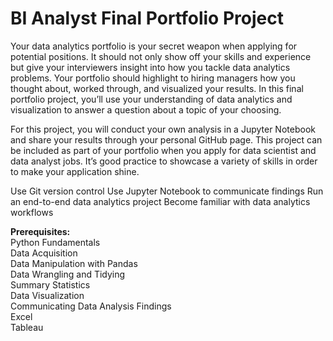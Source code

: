 # BI Analyst Final Portfolio Project

Your data analytics portfolio is your secret weapon when applying for potential positions. It should not only show off your skills and experience but give your interviewers insight into how you tackle data analytics problems. Your portfolio should highlight to hiring managers how you thought about, worked through, and visualized your results. In this final portfolio project, you’ll use your understanding of data analytics and visualization to answer a question about a topic of your choosing.

For this project, you will conduct your own analysis in a Jupyter Notebook and share your results through your personal GitHub page. This project can be included as part of your portfolio when you apply for data scientist and data analyst jobs. It’s good practice to showcase a variety of skills in order to make your application shine.

Use Git version control
Use Jupyter Notebook to communicate findings
Run an end-to-end data analytics project
Become familiar with data analytics workflows

<b>Prerequisites:</b>\
Python Fundamentals\
Data Acquisition\
Data Manipulation with Pandas\
Data Wrangling and Tidying\
Summary Statistics\
Data Visualization\
Communicating Data Analysis Findings\
Excel\
Tableau
